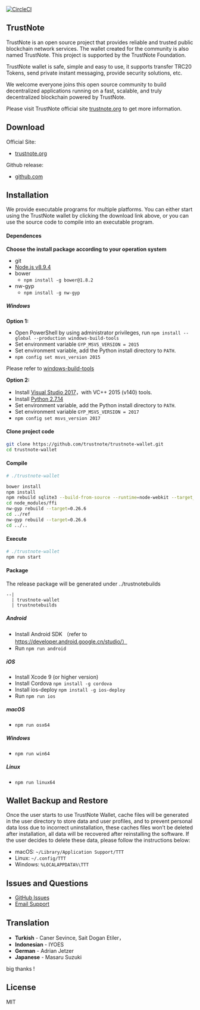 [![CircleCI](https://img.shields.io/circleci/project/github/trustnote/trustnote-wallet/master.svg)](https://circleci.com/gh/trustnote/trustnote-wallet/)

## TrustNote

TrustNote is an open source project that provides reliable and trusted public blockchain network services. The wallet created for the community is also named TrustNote. This project is supported by the TrustNote Foundation.

TrustNote wallet is safe, simple and easy to use, it supports transfer TRC20 Tokens, send private instant messaging, provide security solutions, etc.

We welcome everyone joins this open source community to build decentralized applications running on a fast, scalable, and truly decentralized blockchain powered by TrustNote.

Please visit TrustNote official site [trustnote.org](https://trustnote.org/) to get more information.

## Download

Official Site:
- [trustnote.org](https://trustnote.org/application.html)

Github release:
- [github.com](https://github.com/trustnote/trustnote-wallet/releases)


## Installation

We provide executable programs for multiple platforms. You can either start using the TrustNote wallet by clicking the download link above, or you can use the source code to compile into an executable program.

#### Dependences

**Choose the install package according to your operation system**

- git
- [Node.js v8.9.4](https://nodejs.org/dist/v8.9.4/)
- bower
    - `npm install -g bower@1.8.2`
- nw-gyp
    - `npm install -g nw-gyp`


##### Windows

**Option 1:**

- Open PowerShell by using administrator privileges, run `npm install --global --production windows-build-tools`
- Set environment variable `GYP_MSVS_VERSION = 2015`
- Set environment variable, add the Python install directory to `PATH`.
- `npm config set msvs_version 2015`

Please refer to [windows-build-tools](https://github.com/felixrieseberg/windows-build-tools)


**Option 2:**

- Install [Visual Studio 2017](https://visualstudio.microsoft.com/zh-hans/thank-you-downloading-visual-studio/?sku=Community&rel=15)，with VC++ 2015 (v140) tools.
- Install [Python 2.7.14](https://www.python.org/downloads/release/python-2714/)
- Set environment variable, add the Python install directory to `PATH`.
- Set environment variable `GYP_MSVS_VERSION = 2017`
- `npm config set msvs_version 2017`


#### Clone project code

```sh
git clone https://github.com/trustnote/trustnote-wallet.git
cd trustnote-wallet
```

#### Compile

```sh
# ./trustnote-wallet

bower install
npm install
npm rebuild sqlite3 --build-from-source --runtime=node-webkit --target_arch=x64 --target=0.26.6
cd node_modules/ffi
nw-gyp rebuild --target=0.26.6
cd ../ref
nw-gyp rebuild --target=0.26.6
cd ../..
```

#### Execute

```sh
# ./trustnote-wallet
npm run start
```

#### Package

The release package will be generated under ../trustnotebuilds

```
--|
  | trustnote-wallet
  | trustnotebuilds
```

##### Android

- Install Android SDK （refer to https://developer.android.google.cn/studio/）
- Run `npm run android`

##### iOS

- Install Xcode 9 (or higher version)
- Install Cordova `npm install -g cordova`
- Install ios-deploy `npm install -g ios-deploy`
- Run `npm run ios`


##### macOS

- `npm run osx64`

##### Windows

- `npm run win64`

##### Linux

- `npm run linux64`


## Wallet Backup and Restore

Once the user starts to use TrustNote Wallet, cache files will be generated in the user directory to store data and user profiles, and to prevent personal data loss due to incorrect uninstallation, these caches files won’t be deleted after installation, all data will be recovered after reinstalling the software. If the user decides to delete these data, please follow the instructions below:

* macOS: `~/Library/Application Support/TTT`
* Linux: `~/.config/TTT`
* Windows: `%LOCALAPPDATA%\TTT`


## Issues and Questions

* [GitHub Issues](https://github.com/trustnote/trustnote-wallet/issues)
* [Email Support](mailto:foundation@trustnote.org)

## Translation

- **Turkish** - Caner Sevince, Sait Dogan Etiler，
- **Indonesian** - IYOES
- **German** - Adrian Jetzer
- **Japanese** - Masaru Suzuki

big thanks !

## License

MIT

